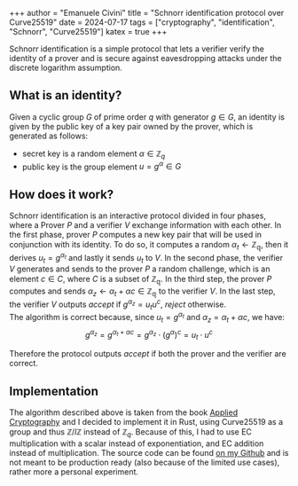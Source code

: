 +++
author = "Emanuele Civini" 
title = "Schnorr identification protocol over Curve25519" 
date = 2024-07-17
tags = ["cryptography", "identification", "Schnorr", "Curve25519"]
katex = true
+++

Schnorr identification is a simple protocol that lets a verifier verify the identity of a prover and is secure against eavesdropping attacks under the discrete logarithm assumption.

## What is an identity?

Given a cyclic group $G$ of prime order $q$ with generator $g \in G$, an identity is given by the public key of a key pair owned by the prover, which is generated as follows:

- secret key is a random element $\alpha \in \mathbb{Z}_{q}$
- public key is the group element $u = g^{\alpha} \in G$

## How does it work?

Schnorr identification is an interactive protocol divided in four phases, where a Prover $P$ and a verifier $V$ exchange information with each other.
In the first phase, prover $P$ computes a new key pair that will be used in conjunction with its identity. To do so, it computes a random $\alpha_{t} \leftarrow \mathbb{Z_{q}}$, then it derives
$u_{t} = g^{\alpha_{t}}$ and lastly it sends $u_{t}$ to $V$. In the second phase, the verifier $V$ generates and sends to the prover $P$ a random challenge, which is an element $c \in C$, where $C$ is a subset of $\mathbb{Z_{q}}$.
In the third step, the prover $P$ computes and sends $\alpha_{z} \leftarrow \alpha_{t} + \alpha c \in \mathbb{Z_{q}}$ to the verifier $V$. In the last step, the verifier $V$ outputs $accept$ if $g^{\alpha_{z}} = u_{t} u^{c}$, $reject$ otherwise.  
The algorithm is correct because, since $u_{t} = g^{\alpha_{t}}$ and $\alpha_{z} = \alpha_{t} + \alpha c$, we have:
$$
g^{\alpha_{z}} = g^{\alpha_{t} + \alpha c} = g^{\alpha_{z}} \cdot (g^{\alpha})^{c} = u_{t} \cdot u^{c}
$$

Therefore the protocol outputs $accept$ if both the prover and the verifier are correct.

## Implementation

The algorithm described above is taken from the book [Applied Cryptography](https://toc.cryptobook.us/) and I decided to implement it in Rust, using Curve25519 as a group and thus $\mathbb{Z}/l\mathbb{Z}$ instead of $\mathbb{Z}_{q}$. Because of this, I had to use EC multiplication with a scalar instead of exponentiation, and EC addition instead of multiplication. The source code can be found [on my Github](https://github.com/ecivini/schnorr-id) and is not meant to be production ready (also because of the limited use cases), rather more a personal experiment.
